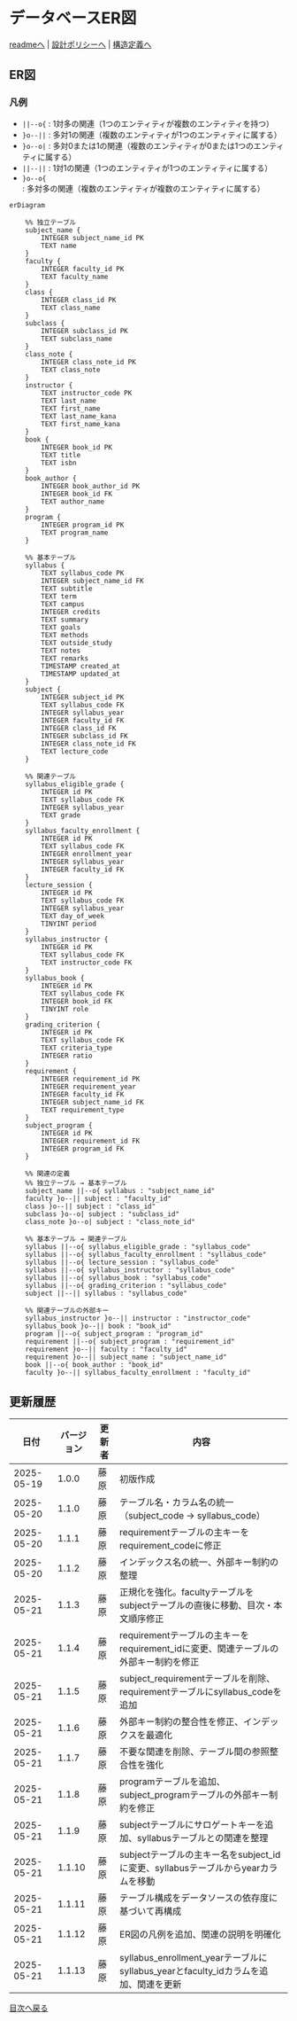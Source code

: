 # データベースER図

[readmeへ](../../README.md) | [設計ポリシーへ](policy.md) | [構造定義へ](structure.md)

## ER図

### 凡例
- `||--o{` : 1対多の関連（1つのエンティティが複数のエンティティを持つ）
- `}o--||` : 多対1の関連（複数のエンティティが1つのエンティティに属する）
- `}o--o|` : 多対0または1の関連（複数のエンティティが0または1つのエンティティに属する）
- `||--||` : 1対1の関連（1つのエンティティが1つのエンティティに属する）
- `}o--o{` : 多対多の関連（複数のエンティティが複数のエンティティに属する）

```mermaid
erDiagram

    %% 独立テーブル
    subject_name {
        INTEGER subject_name_id PK
        TEXT name
    }
    faculty {
        INTEGER faculty_id PK
        TEXT faculty_name
    }
    class {
        INTEGER class_id PK
        TEXT class_name
    }
    subclass {
        INTEGER subclass_id PK
        TEXT subclass_name
    }
    class_note {
        INTEGER class_note_id PK
        TEXT class_note
    }
    instructor {
        TEXT instructor_code PK
        TEXT last_name
        TEXT first_name
        TEXT last_name_kana
        TEXT first_name_kana
    }
    book {
        INTEGER book_id PK
        TEXT title
        TEXT isbn
    }
    book_author {
        INTEGER book_author_id PK
        INTEGER book_id FK
        TEXT author_name
    }
    program {
        INTEGER program_id PK
        TEXT program_name
    }

    %% 基本テーブル
    syllabus {
        TEXT syllabus_code PK
        INTEGER subject_name_id FK
        TEXT subtitle
        TEXT term
        TEXT campus
        INTEGER credits
        TEXT summary
        TEXT goals
        TEXT methods
        TEXT outside_study
        TEXT notes
        TEXT remarks
        TIMESTAMP created_at
        TIMESTAMP updated_at
    }
    subject {
        INTEGER subject_id PK
        TEXT syllabus_code FK
        INTEGER syllabus_year
        INTEGER faculty_id FK
        INTEGER class_id FK
        INTEGER subclass_id FK
        INTEGER class_note_id FK
        TEXT lecture_code
    }

    %% 関連テーブル
    syllabus_eligible_grade {
        INTEGER id PK
        TEXT syllabus_code FK
        INTEGER syllabus_year
        TEXT grade
    }
    syllabus_faculty_enrollment {
        INTEGER id PK
        TEXT syllabus_code FK
        INTEGER enrollment_year
        INTEGER syllabus_year
        INTEGER faculty_id FK
    }
    lecture_session {
        INTEGER id PK
        TEXT syllabus_code FK
        INTEGER syllabus_year
        TEXT day_of_week
        TINYINT period
    }
    syllabus_instructor {
        INTEGER id PK
        TEXT syllabus_code FK
        TEXT instructor_code FK
    }
    syllabus_book {
        INTEGER id PK
        TEXT syllabus_code FK
        INTEGER book_id FK
        TINYINT role
    }
    grading_criterion {
        INTEGER id PK
        TEXT syllabus_code FK
        TEXT criteria_type
        INTEGER ratio
    }
    requirement {
        INTEGER requirement_id PK
        INTEGER requirement_year
        INTEGER faculty_id FK
        INTEGER subject_name_id FK
        TEXT requirement_type
    }
    subject_program {
        INTEGER id PK
        INTEGER requirement_id FK
        INTEGER program_id FK
    }

    %% 関連の定義
    %% 独立テーブル → 基本テーブル
    subject_name ||--o{ syllabus : "subject_name_id"
    faculty }o--|| subject : "faculty_id"
    class }o--|| subject : "class_id"
    subclass }o--o| subject : "subclass_id"
    class_note }o--o| subject : "class_note_id"

    %% 基本テーブル → 関連テーブル
    syllabus ||--o{ syllabus_eligible_grade : "syllabus_code"
    syllabus ||--o{ syllabus_faculty_enrollment : "syllabus_code"
    syllabus ||--o{ lecture_session : "syllabus_code"
    syllabus ||--o{ syllabus_instructor : "syllabus_code"
    syllabus ||--o{ syllabus_book : "syllabus_code"
    syllabus ||--o{ grading_criterion : "syllabus_code"
    subject ||--|| syllabus : "syllabus_code"

    %% 関連テーブルの外部キー
    syllabus_instructor }o--|| instructor : "instructor_code"
    syllabus_book }o--|| book : "book_id"
    program ||--o{ subject_program : "program_id"
    requirement ||--o{ subject_program : "requirement_id"
    requirement }o--|| faculty : "faculty_id"
    requirement }o--|| subject_name : "subject_name_id"
    book ||--o{ book_author : "book_id"
    faculty }o--|| syllabus_faculty_enrollment : "faculty_id"
```

## 更新履歴

| 日付 | バージョン | 更新者 | 内容 |
|------|------------|--------|------|
| 2025-05-19 | 1.0.0 | 藤原 | 初版作成 |
| 2025-05-20 | 1.1.0 | 藤原 | テーブル名・カラム名の統一（subject_code → syllabus_code） |
| 2025-05-20 | 1.1.1 | 藤原 | requirementテーブルの主キーをrequirement_codeに修正 |
| 2025-05-20 | 1.1.2 | 藤原 | インデックス名の統一、外部キー制約の整理 |
| 2025-05-21 | 1.1.3 | 藤原 | 正規化を強化。facultyテーブルをsubjectテーブルの直後に移動、目次・本文順序修正 |
| 2025-05-21 | 1.1.4 | 藤原 | requirementテーブルの主キーをrequirement_idに変更、関連テーブルの外部キー制約を修正 |
| 2025-05-21 | 1.1.5 | 藤原 | subject_requirementテーブルを削除、requirementテーブルにsyllabus_codeを追加 |
| 2025-05-21 | 1.1.6 | 藤原 | 外部キー制約の整合性を修正、インデックスを最適化 |
| 2025-05-21 | 1.1.7 | 藤原 | 不要な関連を削除、テーブル間の参照整合性を強化 |
| 2025-05-21 | 1.1.8 | 藤原 | programテーブルを追加、subject_programテーブルの外部キー制約を修正 |
| 2025-05-21 | 1.1.9 | 藤原 | subjectテーブルにサロゲートキーを追加、syllabusテーブルとの関連を整理 |
| 2025-05-21 | 1.1.10 | 藤原 | subjectテーブルの主キー名をsubject_idに変更、syllabusテーブルからyearカラムを移動 |
| 2025-05-21 | 1.1.11 | 藤原 | テーブル構成をデータソースの依存度に基づいて再構成 |
| 2025-05-21 | 1.1.12 | 藤原 | ER図の凡例を追加、関連の説明を明確化 |
| 2025-05-21 | 1.1.13 | 藤原 | syllabus_enrollment_yearテーブルにsyllabus_yearとfaculty_idカラムを追加、関連を更新 |

[目次へ戻る](#目次) 